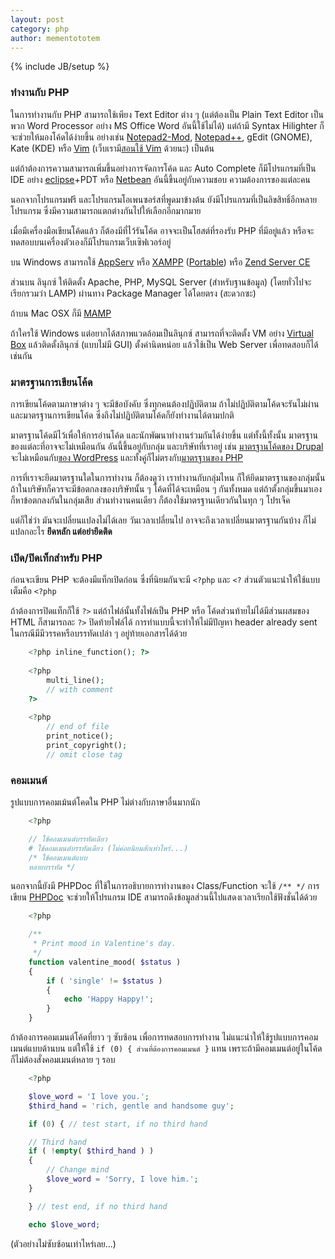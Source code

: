 ```yaml
---
layout: post
category: php
author: mementototem
---
```

{% include JB/setup %}

### ทำงานกับ PHP

ในการทำงานกับ PHP สามารถใช้เพียง Text Editor ต่าง ๆ (แต่ต้องเป็น Plain Text Editor เป็นพวก Word Processor อย่าง MS Office Word อันนี้ใช้ไม่ได้) แต่ถ้ามี Syntax Hilighter ก็จะช่วยให้มองโค้ดได้ง่ายขึ้น อย่างเช่น [Notepad2-Mod](http://portableapps.com/apps/development/notepad2-mod_portable), [Notepad++](http://notepad-plus-plus.org/), gEdit (GNOME), Kate (KDE) หรือ [Vim](http://www.vim.org/) (เว็บเรามี[สอนใช้ Vim](/vi) ด้วยนะ) เป็นต้น

แต่ถ้าต้องการความสามารถเพิ่มขึ้นอย่างการจัดการโค้ด และ Auto Complete ก็มีโปรแกรมที่เป็น IDE อย่าง [eclipse](http://www.eclipse.org/)+PDT หรือ [Netbean](http://netbeans.org/features/php/index.html) อันนี้ขึ้นอยู่กับความชอบ ความต้องการของแต่ละคน 

นอกจากโปรแกรมฟรี และโปรแกรมโอเพนซอร์สที่พูดมาข้างต้น ยังมีโปรแกรมที่เป็นลิขสิทธิ์อีกหลายโปรแกรม ซึ่งมีความสามารถแตกต่างกันไปให้เลือกอีกมากมาย 

เมื่อมีเครื่องมือเขียนโค้ดแล้ว ก็ต้องมีที่ไว้รันโค้ด อาจจะเป็นโฮสต์ที่รองรับ PHP ที่มีอยู่แล้ว หรือจะทดสอบบนเครื่องตัวเองก็มีโปรแกรมเว็บเซิฟเวอร์อยู่ 

บน Windows สามารถใช้ [AppServ](http://www.appservnetwork.com/) หรือ [XAMPP](http://www.apachefriends.org/en/xampp.html) ([Portable](http://portableapps.com/apps/development/xampp)) หรือ [Zend Server CE](http://www.zend.com/en/products/server-ce/)

ส่วนบน ลินุกซ์ ให้ติดตั้ง Apache, PHP, MySQL Server (สำหรับฐานข้อมูล) (โดยทั่วไปจะเรียกรวมว่า LAMP) ผ่านทาง Package Manager ได้โดยตรง (สะดวกซะ)

ถ้าบน Mac OSX ก็มี [MAMP](http://www.mamp.info/en/index.html)

ถ้าใครใช้ Windows แต่อยากได้สภาพแวดล้อมเป็นลินุกซ์ สามารถที่จะติดตั้ง VM อย่าง [Virtual Box](https://www.virtualbox.org/) แล้วติดตั้งลินุกซ์ (แบบไม่มี GUI) ตั้งค่านิดหน่อย แล้วใช้เป็น Web Server เพื่อทดสอบก็ได้เช่นกัน

### มาตรฐานการเขียนโค้ด

การเขียนโค้ดตามภาษาต่าง ๆ จะมีข้อบังคับ ซึ่งทุกคนต้องปฏิบัติตาม ถ้าไม่ปฏิบัติตามโค้ดจะรันไม่ผ่าน และมาตรฐานการเขียนโค้ด ซึ่งถึงไม่ปฏิบัติตามโค้ดก็ยังทำงานได้ตามปกติ 

มาตรฐานโค้ดมีไว้เพื่อให้การอ่านโค้ด และนักพัฒนาทำงานร่วมกันได้ง่ายขึ้น แต่ทั้งนี้ทั้งนั้น มาตรฐานของแต่ละที่อาจจะไม่เหมือนกัน อันนี้ขึ้นอยู่กับกลุ่ม และบริษัทที่เราอยู่ เช่น [มาตรฐานโค้ดของ Drupal](http://drupal.org/coding-standards) จะไม่เหมือนกับ[ของ WordPress](http://codex.wordpress.org/WordPress_Coding_Standards) และทั้งคู่ก็ไม่ตรงกับ[มาตรฐานของ PHP](http://www.dagbladet.no/development/phpcodingstandard/)

การที่เราจะยึดมาตรฐานใดในการทำงาน ก็ต้องดูว่า เราทำงานกับกลุ่มไหน ก็ให้ยึดมาตรฐานของกลุ่มนั้น ถ้าในบริษัทก็ควรจะมีข้อตกลงของบริษัทนั้น ๆ โค้ดที่ได้จะเหมือน ๆ กันทั้งหมด แต่ถ้าตั้งกลุ่มขึ้นมาเอง ก็หาข้อตกลงกันในกลุ่มเสีย ส่วนทำงานคนเดียว ก็ต้องใช้มาตรฐานเดียวกันในทุก ๆ โปรเจ็ค 

แต่ก็ใช่ว่า มันจะเปลี่ยนแปลงไม่ได้เลย วันเวลาเปลี่ยนไป อาจจะถึงเวลาเปลี่ยนมาตรฐานกันบ้าง ก็ไม่แปลกอะไร **ยึดหลัก แต่อย่ายึดติด** 

### เปิด/ปิดเท็กสำหรับ PHP

ก่อนจะเขียน PHP จะต้องมีแท็กเปิดก่อน ซึ่งที่นิยมกันจะมี `<?php` และ `<?` ส่วนตัวแนะนำให้ใช้แบบเต็มคือ `<?php`

ถ้าต้องการปิดแท็กก็ใช้ `?>` แต่ถ้าไฟล์นั้นทั้งไฟล์เป็น PHP หรือ โค้ดส่วนท้ายไม่ได้มีส่วนผสมของ HTML ก็สามารถละ `?>` ปิดท้ายไฟล์ได้ การทำแบบนี้จะทำให้ไม่มีปัญหา header already sent ในกรณีมีมีวรรคหรือบรรทัดเปล่า ๆ อยู่ท้ายเอกสารได้ด้วย 

```php
    <?php inline_function(); ?>
    
    <?php
        multi_line();
        // with comment
    ?>
    
    <?php
        // end of file
        print_notice();
        print_copyright();
        // omit close tag      
```

### คอมเมนต์

รูปแบบการคอมเม้นต์โคดใน PHP ไม่ต่างกับภาษาอื่นมากนัก

```php
    <?php

    // ใช้คอมเมนต์บรรทัดเดียว
    # ใช้คอมเมนต์บรรทัดเดียว (ไม่ค่อยนิยมสักเท่าไหร่...)
    /* ใช้คอมเมนต์แบบ
    หลายบรรทัด */
```

นอกจากนี้ยังมี PHPDoc ที่ใช้ในการอธิบายการทำงานของ Class/Function จะใช้ `/** */` การเขียน [PHPDoc](http://www.phpdoc.org/) จะช่วยให้โปรแกรม IDE สามารถดึงข้อมูลส่วนนี้ไปแสดงเวลาเรียกใช้ฟังชั่นได้ด้วย

```php
    <?php

    /**
     * Print mood in Valentine's day.
     */
    function valentine_mood( $status )
    {
        if ( 'single' != $status )
        {
            echo 'Happy Happy!';
        }
    }
```

ถ้าต้องการคอมเมนต์โค้ดที่ยาว ๆ ซับซ้อน เพื่อการทดสอบการทำงาน ไม่แนะนำให้ใช้รูปแบบการคอมเมนต์แบบด้านบน แต่ให้ใช้ `if (0) { ส่วนที่ต้องการคอมเมนต์ }` แทน เพราะถ้ามีคอมเมนต์อยู่ในโค้ดก็ไม่ต้องสั่งคอมเมนต์หลาย ๆ รอบ

```php
    <?php

    $love_word = 'I love you.';
    $third_hand = 'rich, gentle and handsome guy';

    if (0) { // test start, if no third hand

    // Third hand
    if ( !empty( $third_hand ) )
    {
        // Change mind
        $love_word = 'Sorry, I love him.';
    }

    } // test end, if no third hand

    echo $love_word;
```

(ตัวอย่างไม่ซับซ้อนเท่าไหร่เลย...)
